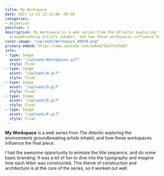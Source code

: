 ```yaml
---
title: My Workspace
date: 2017-12-21 13:31:00 -05:00
categories:
- Animation
position: 1
description: My Workspace is a web series from The Atlantic exploring the environments
  groundbreaking artists inhabit, and how these workspaces influence the final piece.
cover-image: "/uploads/Workspace_00039.png"
primary-embed: https://www.youtube.com/embed/54eTTejh6EY
info:
- type: Image
  asset: "/uploads/WorkSpaces.gif"
  style: Float
- type: Image
  asset: "/uploads/W.gif"
  style: Float
- type: Image
  asset: "/uploads/O.gif"
  style: Float
- type: Image
  asset: "/uploads/R.gif"
  style: Float
- type: Image
  asset: "/uploads/K.gif"
  style: Float
---
```


**My Workspace** is a web series from *The Atlantic* exploring the environments groundbreaking artists inhabit, and how these workspaces influence the final piece. 

I had the awesome opportunity to animate the title sequence, and do some basic branding. It was a lot of fun to dive into the typography and imagine how each letter was constructed. This theme of construction and architecture is at the core of the series, so it worked out well.